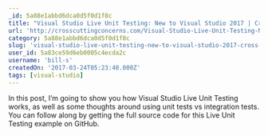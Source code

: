 ```yaml
---
_id: 5a88e1abbd6dca0d5f0d1f8c
title: "Visual Studio Live Unit Testing: New to Visual Studio 2017 | Cross Cutting Concerns"
url: 'http://crosscuttingconcerns.com/Visual-Studio-Live-Unit-Testing-New-to-Visual-Studio-2017'
category: 5a88e1abbd6dca0d5f0d1f8c
slug: 'visual-studio-live-unit-testing-new-to-visual-studio-2017-cross-cutting-concerns'
user_id: 5a83ce59d6eb0005c4ecda2c
username: 'bill-s'
createdOn: '2017-03-24T05:23:40.000Z'
tags: [visual-studio]
---
```


In this post, I’m going to show you how Visual Studio Live Unit Testing works, as well as some thoughts around using unit tests vs integration tests. You can follow along by getting the full source code for this Live Unit Testing example on GitHub.
